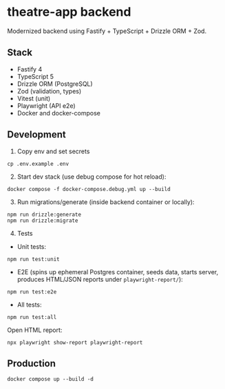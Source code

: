 # theatre-app backend

Modernized backend using Fastify + TypeScript + Drizzle ORM + Zod.

## Stack
- Fastify 4
- TypeScript 5
- Drizzle ORM (PostgreSQL)
- Zod (validation, types)
- Vitest (unit)
- Playwright (API e2e)
- Docker and docker-compose

## Development

1. Copy env and set secrets

```
cp .env.example .env
```

2. Start dev stack (use debug compose for hot reload):

```
docker compose -f docker-compose.debug.yml up --build
```

3. Run migrations/generate (inside backend container or locally):

```
npm run drizzle:generate
npm run drizzle:migrate
```

4. Tests
- Unit tests:
```
npm run test:unit
```
- E2E (spins up ephemeral Postgres container, seeds data, starts server, produces HTML/JSON reports under `playwright-report/`):
```
npm run test:e2e
```
- All tests:
```
npm run test:all
```

Open HTML report:
```
npx playwright show-report playwright-report
```

## Production

```
docker compose up --build -d
```